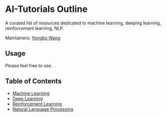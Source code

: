 # AI-Tutorials Outline

A curated list of resources dedicated to machine learning, deeping learning, reinforcement learning, NLP.

Maintainers: [Yongbo Wang](https://github.com/yongbowin)


## Usage
Please feel free to use.

## Table of Contents

 - [Machine Learning](https://github.com/yongbowin/AI-Tutorials/blob/master/machine_learning.md)
 - [Deep Learning](https://github.com/yongbowin/AI-Tutorials/blob/master/deeping_learning.md)
 - [Reinforcement Learning](https://github.com/yongbowin/AI-Tutorials/blob/master/reinforcement_learning.md)
 - [Natural Language Processing](https://github.com/yongbowin/AI-Tutorials/blob/master/NLP.md)

